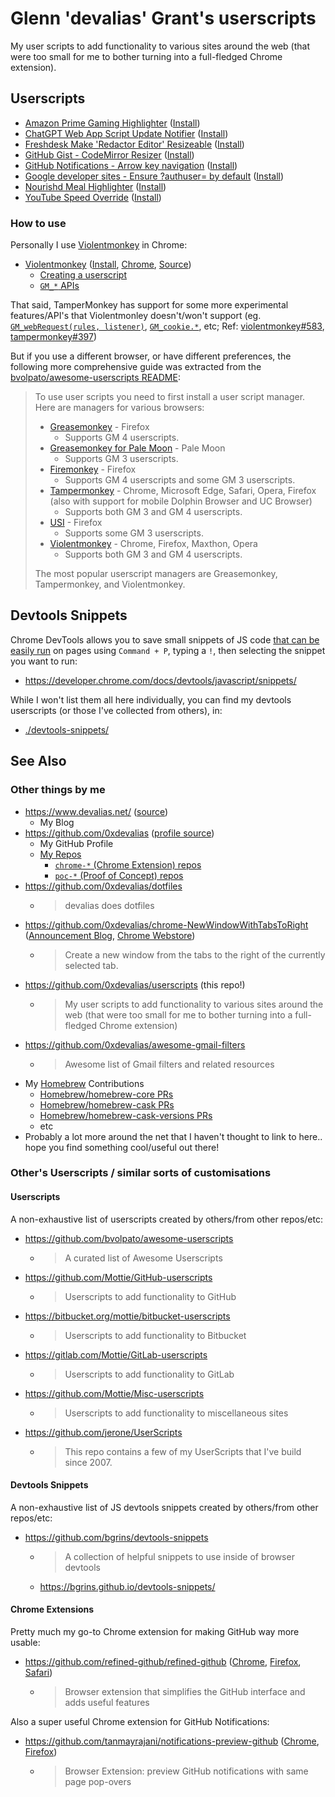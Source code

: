 # Glenn 'devalias' Grant's userscripts

My user scripts to add functionality to various sites around the web (that were too small for me to bother turning into a full-fledged Chrome extension).

## Userscripts

- [Amazon Prime Gaming Highlighter](./userscripts/amazon-prime-gaming-highlighter/) ([Install](https://github.com/0xdevalias/userscripts/raw/main/userscripts/amazon-prime-gaming-highlighter/amazon-prime-gaming-highlighter.user.js))
- [ChatGPT Web App Script Update Notifier](./userscripts/chatgpt-web-app-script-update-notifier/) ([Install](https://github.com/0xdevalias/userscripts/raw/main/userscripts/chatgpt-web-app-script-update-notifier/chatgpt-web-app-script-update-notifier.user.js))
- [Freshdesk Make 'Redactor Editor' Resizeable](./userscripts/freshdesk-make-redactor-editor-resizeable/) ([Install](https://github.com/0xdevalias/userscripts/raw/main/userscripts/freshdesk-make-redactor-editor-resizeable/freshdesk-make-redactor-editor-resizeable.user.js))
- [GitHub Gist - CodeMirror Resizer](./userscripts/github-gist-codemirror-resizer/) ([Install](https://github.com/0xdevalias/userscripts/raw/main/userscripts/github-gist-codemirror-resizer/github-gist-codemirror-resizer.user.js))
- [GitHub Notifications - Arrow key navigation](./userscripts/github-notifications-arrow-key-navigation/) ([Install](https://github.com/0xdevalias/userscripts/raw/main/userscripts/github-notifications-arrow-key-navigation/github-notifications-arrow-key-navigation.user.js))
- [Google developer sites - Ensure ?authuser= by default](./userscripts/google-developer-sites-ensure-authuser/) ([Install](https://github.com/0xdevalias/userscripts/raw/main/userscripts/google-developer-sites-ensure-authuser/google-developer-sites-ensure-authuser.user.js))
- [Nourishd Meal Highlighter](./userscripts/nourishd-meal-highlighter/) ([Install](https://github.com/0xdevalias/userscripts/raw/main/userscripts/nourishd-meal-highlighter/nourishd-meal-highlighter.user.js))
- [YouTube Speed Override](./userscripts/youtube-speed-override/) ([Install](https://github.com/0xdevalias/userscripts/raw/main/userscripts/youtube-speed-override/youtube-speed-override.user.js))

### How to use

Personally I use [Violentmonkey](https://violentmonkey.github.io/) in Chrome:

- [Violentmonkey](https://violentmonkey.github.io/) ([Install](https://violentmonkey.github.io/get-it/), [Chrome](https://chrome.google.com/webstore/detail/violentmonkey/jinjaccalgkegednnccohejagnlnfdag?hl=en), [Source](https://github.com/violentmonkey/violentmonkey))
  - [Creating a userscript](https://violentmonkey.github.io/guide/creating-a-userscript/)
  - [`GM_*` APIs](https://violentmonkey.github.io/api/gm/)

That said, TamperMonkey has support for some more experimental features/API's that Violentmonley doesn't/won't support (eg. [`GM_webRequest(rules, listener)`](https://www.tampermonkey.net/documentation.php?locale=en#api:GM_webRequest), [`GM_cookie.*`](https://www.tampermonkey.net/documentation.php?locale=en#api:GM_cookie.list), etc; Ref: [violentmonkey#583](https://github.com/violentmonkey/violentmonkey/issues/583), [tampermonkey#397](https://github.com/Tampermonkey/tampermonkey/issues/397))

But if you use a different browser, or have different preferences, the following more comprehensive guide was extracted from the [bvolpato/awesome-userscripts README](https://github.com/bvolpato/awesome-userscripts#how-to-use):

> To use user scripts you need to first install a user script manager. Here are managers for various browsers:
> 
> - [Greasemonkey](http://www.greasespot.net/) - Firefox
>   - Supports GM 4 userscripts.
> - [Greasemonkey for Pale Moon](https://github.com/janekptacijarabaci/greasemonkey/releases) - Pale Moon
>   - Supports GM 3 userscripts.
> - [Firemonkey](https://addons.mozilla.org/firefox/addon/firemonkey/) - Firefox
>   - Supports GM 4 userscripts and some GM 3 userscripts.
> - [Tampermonkey](https://tampermonkey.net/) - Chrome, Microsoft Edge, Safari, Opera, Firefox (also with support for mobile Dolphin Browser and UC Browser)
>   - Supports both GM 3 and GM 4 userscripts.
> - [USI](https://addons.mozilla.org/firefox/addon/userunified-script-injector/) - Firefox
>   - Supports some GM 3 userscripts.
> - [Violentmonkey](https://violentmonkey.github.io/) - Chrome, Firefox, Maxthon, Opera
>   - Supports both GM 3 and GM 4 userscripts.
> 
> The most popular userscript managers are Greasemonkey, Tampermonkey, and Violentmonkey.

## Devtools Snippets

Chrome DevTools allows you to save small snippets of JS code [that can be easily run](https://developer.chrome.com/docs/devtools/javascript/snippets/#run) on pages using `Command + P`, typing a `!`, then selecting the snippet you want to run:

- https://developer.chrome.com/docs/devtools/javascript/snippets/

While I won't list them all here individually, you can find my devtools userscripts (or those I've collected from others), in:

- [./devtools-snippets/](./devtools-snippets/)

## See Also

### Other things by me

- https://www.devalias.net/ ([source](https://github.com/0xdevalias/devalias.net))
  - My Blog
- https://github.com/0xdevalias ([profile source](https://github.com/0xdevalias/0xdevalias))
  - My GitHub Profile
  - [My Repos](https://github.com/0xdevalias?tab=repositories)
    - [`chrome-*` (Chrome Extension) repos](https://github.com/0xdevalias?tab=repositories&q=chrome-&type=&language=&sort=)
    - [`poc-*` (Proof of Concept) repos](https://github.com/0xdevalias?tab=repositories&q=poc-&type=&language=&sort=)
- https://github.com/0xdevalias/dotfiles
  - > devalias does dotfiles
- https://github.com/0xdevalias/chrome-NewWindowWithTabsToRight ([Announcement Blog](https://www.devalias.net/dev/chrome-extensions/new-window-with-tabs-to-right/), [Chrome Webstore](https://chrome.google.com/webstore/detail/new-window-with-tabs-to-r/ldahcfljppchbfgdokomobmfdfplaman))
  - > Create a new window from the tabs to the right of the currently selected tab.
- https://github.com/0xdevalias/userscripts (this repo!)
  - > My user scripts to add functionality to various sites around the web (that were too small for me to bother turning into a full-fledged Chrome extension)
- https://github.com/0xdevalias/awesome-gmail-filters
  - > Awesome list of Gmail filters and related resources
- My [Homebrew](https://brew.sh/) Contributions
  - [Homebrew/homebrew-core PRs](https://github.com/Homebrew/homebrew-core/pulls?q=is%3Apr+author%3A0xdevalias)
  - [Homebrew/homebrew-cask PRs](https://github.com/Homebrew/homebrew-cask/pulls?q=is%3Apr+author%3A0xdevalias)
  - [Homebrew/homebrew-cask-versions PRs](https://github.com/Homebrew/homebrew-cask-versions/pulls?q=is%3Apr+author%3A0xdevalias)
  - etc
- Probably a lot more around the net that I haven't thought to link to here.. hope you find something cool/useful out there!

### Other's Userscripts / similar sorts of customisations

#### Userscripts

A non-exhaustive list of userscripts created by others/from other repos/etc:

- https://github.com/bvolpato/awesome-userscripts
  - > A curated list of Awesome Userscripts
- https://github.com/Mottie/GitHub-userscripts
  - > Userscripts to add functionality to GitHub
- https://bitbucket.org/mottie/bitbucket-userscripts
  - > Userscripts to add functionality to Bitbucket
- https://gitlab.com/Mottie/GitLab-userscripts
  - > Userscripts to add functionality to GitLab
- https://github.com/Mottie/Misc-userscripts
  - > Userscripts to add functionality to miscellaneous sites
- https://github.com/jerone/UserScripts
  - > This repo contains a few of my UserScripts that I've build since 2007.

#### Devtools Snippets

A non-exhaustive list of JS devtools snippets created by others/from other repos/etc:

- https://github.com/bgrins/devtools-snippets
  - > A collection of helpful snippets to use inside of browser devtools
  - https://bgrins.github.io/devtools-snippets/

#### Chrome Extensions

Pretty much my go-to Chrome extension for making GitHub way more usable:

- https://github.com/refined-github/refined-github ([Chrome](https://chrome.google.com/webstore/detail/refined-github/hlepfoohegkhhmjieoechaddaejaokhf), [Firefox](https://addons.mozilla.org/en-US/firefox/addon/refined-github-/), [Safari](https://apps.apple.com/app/id1519867270))
  - > Browser extension that simplifies the GitHub interface and adds useful features

Also a super useful Chrome extension for GitHub Notifications:

- https://github.com/tanmayrajani/notifications-preview-github ([Chrome](https://chrome.google.com/webstore/detail/notifications-preview-for/kgilejfahkjidpaclkepbdoeioeohfmj), [Firefox](https://addons.mozilla.org/en-US/firefox/addon/notifications-preview-github/))
  - > Browser Extension: preview GitHub notifications with same page pop-overs
